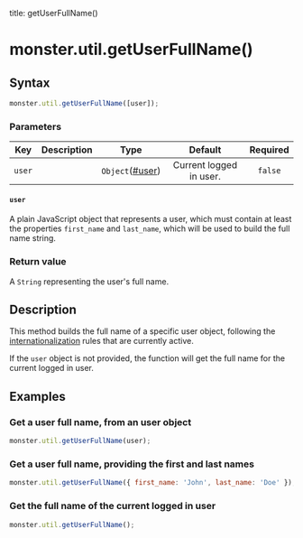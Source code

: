 title: getUserFullName()

# monster.util.getUserFullName()

## Syntax
```javascript
monster.util.getUserFullName([user]);
```

### Parameters
Key | Description | Type | Default | Required
:-: | --- | :-: | :-: | :-:
`user` | | `Object`([#user](#user)) | Current logged in user. | `false`

#### `user`
A plain JavaScript object that represents a user, which must contain at least the properties `first_name` and `last_name`, which will be used to build the full name string.

### Return value
A `String` representing the user's full name.

## Description
This method builds the full name of a specific user object, following the [internationalization][i18n] rules that are currently active.

If the `user` object is not provided, the function will get the full name for the current logged in user.

## Examples
### Get a user full name, from an user object
```javascript
monster.util.getUserFullName(user);
```

### Get a user full name, providing the first and last names
```javascript
monster.util.getUserFullName({ first_name: 'John', last_name: 'Doe' });
```

### Get the full name of the current logged in user
```javascript
monster.util.getUserFullName();
```

[i18n]: ../internationalization.md
